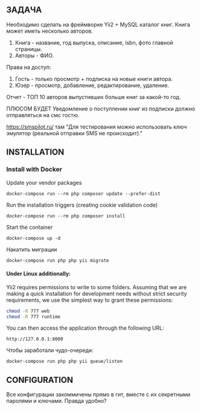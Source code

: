 ЗАДАЧА
-------------------

Необходимо сделать на фреймворке Yii2 + MySQL каталог книг. Книга может иметь несколько авторов.

1. Книга - название, год выпуска, описание, isbn, фото главной страницы.
2. Авторы - ФИО.

Права на доступ:
1. Гость - только просмотр + подписка на новые книги автора.
2. Юзер - просмотр, добавление, редактирование, удаление.

Отчет - ТОП 10 авторов выпустивших больше книг за какой-то год.

ПЛЮСОМ БУДЕТ
Уведомление о поступлении книг из подписки должно отправляться на смс гостю.

https://smspilot.ru/
там "Для тестирования можно использовать ключ эмулятор (реальной отправки SMS не происходит)."


INSTALLATION
------------

### Install with Docker

Update your vendor packages

    docker-compose run --rm php composer update --prefer-dist
    
Run the installation triggers (creating cookie validation code)

    docker-compose run --rm php composer install    
    
Start the container

    docker-compose up -d

Накатить миграции

    docker-compose run php php yii migrate

#### Under Linux additionally:
Yii2 requires permissions to write to some folders. 
Assuming that we are making a quick installation for development needs without strict security requirements, we use the simplest way to grant these permissions:

```bash
chmod -R 777 web
chmod -R 777 runtime
```
    
You can then access the application through the following URL:

    http://127.0.0.1:8000

Чтобы заработали чудо-очереди:

    docker-compose run php php yii queue/listen

CONFIGURATION
-------------

Все конфигурации закоммичены прямо в гит, вместе с их секретными паролями и ключами. Правда удобно?